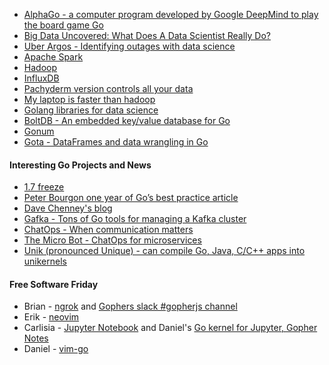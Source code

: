 
- [AlphaGo - a computer program developed by Google DeepMind to play the board game Go](https://deepmind.com/alpha-go)
- [Big Data Uncovered: What Does A Data Scientist Really Do?](http://www.forbes.com/sites/bernardmarr/2016/01/07/big-data-uncovered-what-does-a-data-scientist-really-do/#79d25046f7fe)
- [Uber Argos - Identifying outages with data science](https://eng.uber.com/argos/)
- [Apache Spark](http://spark.apache.org/)
- [Hadoop](http://hadoop.apache.org/)
- [InfluxDB](https://github.com/influxdata/influxdb)
- [Pachyderm version controls all your data](http://www.pachyderm.io/)
- [My laptop is faster than hadoop](http://aadrake.com/command-line-tools-can-be-235x-faster-than-your-hadoop-cluster.html)
- [Golang libraries for data science](http://www.mjhall.org/golang-data-science-libraries/)
- [BoltDB - An embedded key/value database for Go](https://github.com/boltdb/bolt)
- [Gonum](https://github.com/gonum)
- [Gota - DataFrames and data wrangling in Go](https://github.com/kniren/gota)

#### Interesting Go Projects and News

- [1.7 freeze](https://groups.google.com/forum/#!topic/golang-dev/lcvpM-vAoE8)
- [Peter Bourgon one year of Go’s best practice article](http://peter.bourgon.org/go-best-practices-2016)
- [Dave Chenney's blog](http://dave.cheney.net/)
- [Gafka - Tons of Go tools for managing a Kafka cluster](https://github.com/funkygao/gafka)
- [ChatOps - When communication matters](https://www.youtube.com/watch?v=idifdePbVGM)
- [The Micro Bot - ChatOps for microservices](https://blog.micro.mu/2016/04/25/the-micro-bot.html)
- [Unik (pronounced Unique) - can compile Go, Java, C/C++ apps into unikernels](https://github.com/emc-advanced-dev/unik)

#### Free Software Friday

- Brian - [ngrok](https://ngrok.com/) and [Gophers slack #gopherjs channel](https://gophers.slack.com/messages/gopherjs/details/)
- Erik - [neovim](https://github.com/neovim/neovim)
- Carlisia - [Jupyter Notebook](http://jupyter.org/) and Daniel's [Go kernel for Jupyter, Gopher Notes](http://www.datadan.io/announcing-a-golang-kernel-for-jupyter-notebooks/)
- Daniel - [vim-go](https://github.com/fatih/vim-go)